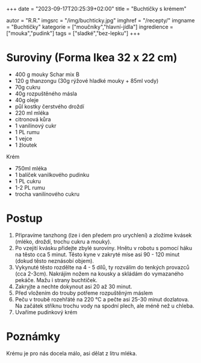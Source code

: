 +++
date = "2023-09-17T20:25:39+02:00"
title = "Buchtičky s krémem"

autor = "R.R."
imgsrc = "/img/buchticky.jpg"
imghref = "/recepty/"
imgname = "Buchtičky"
kategorie = ["moučníky","hlavní-jídla"]
ingredience = ["mouka","pudink"]
tags = ["sladké","bez-lepku"]
+++

# Suroviny (Forma Ikea 32 x 22 cm)

- 400 g mouky Schar mix B
- 120 g thanzongu (30g rýžové hladké mouky + 85ml vody)
- 70g cukru
- 40g rozpuštěného másla
- 40g oleje
- půl kostky čerstvého droždí
- 220 ml mléka
- citronová kůra
- 1 vanilinový cukr
- 1 PL rumu
- 1 vejce
- 1 žloutek

Krém
- 750ml mléka
- 1 balíček vanilkového pudinku
- 1 PL cukru
- 1-2 PL rumu
- trocha vanilínového cukru

# Postup

1. Připravíme tanzhong (lze i den předem pro urychlení) a zložíme kvásek (mléko, droždí, trochu cukru a mouky).
2. Po vzejití kvásku přidejte zbylé suroviny. Hnětu v robotu s pomocí háku na těsto cca 5 minut. Těsto kyne v zakryté míse asi 90 - 120  minut (dokud těsto neznásobí objem).
3. Vykynuté těsto rozdělte na 4 - 5 dílů, ty rozválím do tenkých provazců (cca 2-3cm). Nakrájím nožem na kousky a skládám do vymazaného pekáče. Mažu i strany buchtiček. 
4. Zakryjte a nechte dokynout asi 20 až 30 minut. 
5. Před vložením do trouby potřeme rozpuštěným máslem
6. Peču v troubě rozehřáté na 220 °C a pečte asi 25-30 minut dozlatova. Na začátek stříknu trochu vody na spodní plech, ale méně než u chleba.
7. Uvaříme pudinkový krém


# Poznámky
Krému je pro nás docela málo, asi dělat z litru mléka.


<!--
-->
